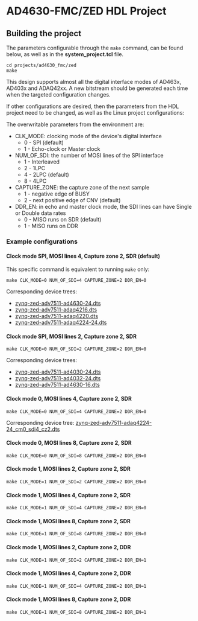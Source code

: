 # AD4630-FMC/ZED HDL Project

## Building the project

The parameters configurable through the `make` command, can be found below, as
well as in the **system_project.tcl** file.

```
cd projects/ad4630_fmc/zed
make
```

This design supports almost all the digital interface modes of AD463x, AD403x
and ADAQ42xx. A new bitstream should be generated each time when the targeted
configuration changes.

If other configurations are desired, then the parameters from the HDL project
need to be changed, as well as the Linux project configurations:

The overwritable parameters from the environment are:

- CLK_MODE: clocking mode of the device's digital interface
  - 0 - SPI (default)
  - 1 - Echo-clock or Master clock 
- NUM_OF_SDI: the number of MOSI lines of the SPI interface
  - 1 - Interleaved
  - 2 - 1LPC
  - 4 - 2LPC (default)
  - 8 - 4LPC
- CAPTURE_ZONE: the capture zone of the next sample
  - 1 - negative edge of BUSY
  - 2 - next positive edge of CNV (default)
- DDR_EN: in echo and master clock mode, the SDI lines can have Single or Double data rates
  - 0 - MISO runs on SDR (default)
  - 1 - MISO runs on DDR

### Example configurations

#### Clock mode SPI, MOSI lines 4, Capture zone 2, SDR (default)

This specific command is equivalent to running `make` only:

```
make CLK_MODE=0 NUM_OF_SDI=4 CAPTURE_ZONE=2 DDR_EN=0
``` 

Corresponding device trees:
- [zynq-zed-adv7511-ad4630-24.dts](https://github.com/analogdevicesinc/linux/blob/main/arch/arm/boot/dts/xilinx/zynq-zed-adv7511-ad4630-24.dts)
- [zynq-zed-adv7511-adaq4216.dts](https://github.com/analogdevicesinc/linux/blob/main/arch/arm/boot/dts/xilinx/zynq-zed-adv7511-adaq4216.dts)
- [zynq-zed-adv7511-adaq4220.dts](https://github.com/analogdevicesinc/linux/blob/main/arch/arm/boot/dts/xilinx/zynq-zed-adv7511-adaq4220.dts)
- [zynq-zed-adv7511-adaq4224-24.dts](https://github.com/analogdevicesinc/linux/blob/main/arch/arm/boot/dts/xilinx/zynq-zed-adv7511-adaq4224-24.dts)

#### Clock mode SPI, MOSI lines 2, Capture zone 2, SDR

```
make CLK_MODE=0 NUM_OF_SDI=2 CAPTURE_ZONE=2 DDR_EN=0
```

Corresponding device trees: 

- [zynq-zed-adv7511-ad4030-24.dts](https://github.com/analogdevicesinc/linux/blob/main/arch/arm/boot/dts/xilinx/zynq-zed-adv7511-ad4030-24.dts)
- [zynq-zed-adv7511-ad4032-24.dts](https://github.com/analogdevicesinc/linux/blob/main/arch/arm/boot/dts/xilinx/zynq-zed-adv7511-ad4032-24.dts)
- [zynq-zed-adv7511-ad4630-16.dts](https://github.com/analogdevicesinc/linux/blob/main/arch/arm/boot/dts/xilinx/zynq-zed-adv7511-ad4630-16.dts)

#### Clock mode 0, MOSI lines 4, Capture zone 2, SDR

```
make CLK_MODE=0 NUM_OF_SDI=4 CAPTURE_ZONE=2 DDR_EN=0
```

Corresponding device tree: [zynq-zed-adv7511-adaq4224-24_cm0_sdi4_cz2.dts](https://github.com/analogdevicesinc/linux/blob/main/arch/arm/boot/dts/xilinx/zynq-zed-adv7511-adaq4224-24_cm0_sdi4_cz2.dts)

#### Clock mode 0, MOSI lines 8, Capture zone 2, SDR

```
make CLK_MODE=0 NUM_OF_SDI=8 CAPTURE_ZONE=2 DDR_EN=0
```

#### Clock mode 1, MOSI lines 2, Capture zone 2, SDR

```
make CLK_MODE=1 NUM_OF_SDI=2 CAPTURE_ZONE=2 DDR_EN=0
```

#### Clock mode 1, MOSI lines 4, Capture zone 2, SDR

```
make CLK_MODE=1 NUM_OF_SDI=4 CAPTURE_ZONE=2 DDR_EN=0
```

#### Clock mode 1, MOSI lines 8, Capture zone 2, SDR

```
make CLK_MODE=1 NUM_OF_SDI=8 CAPTURE_ZONE=2 DDR_EN=0
```

#### Clock mode 1, MOSI lines 2, Capture zone 2, DDR

```
make CLK_MODE=1 NUM_OF_SDI=2 CAPTURE_ZONE=2 DDR_EN=1
```

#### Clock mode 1, MOSI lines 4, Capture zone 2, DDR

```
make CLK_MODE=1 NUM_OF_SDI=4 CAPTURE_ZONE=2 DDR_EN=1
```

#### Clock mode 1, MOSI lines 8, Capture zone 2, DDR

```
make CLK_MODE=1 NUM_OF_SDI=8 CAPTURE_ZONE=2 DDR_EN=1
```